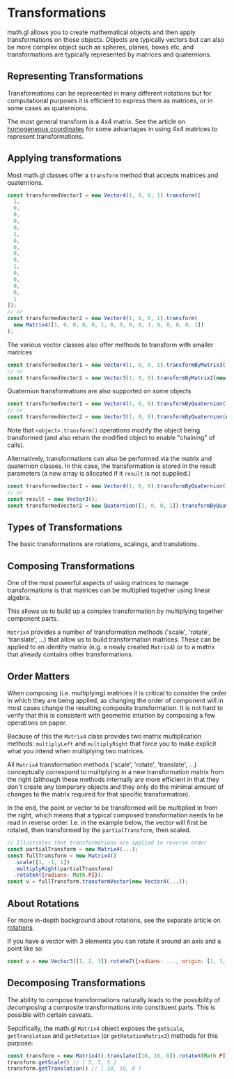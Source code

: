 # Transformations

math.gl allows you to create mathematical objects and then apply transformations on those objects. Objects are typically vectors but can also be more complex object such as spheres, planes, boxes etc, and transformations are typically represented by matrices and quaternions.

## Representing Transformations

Transformations can be represented in many different notations but for computational purposes it is efficient to express them as matrices, or in some cases as quaternions.

The most general transform is a 4x4 matrix. See the article on [homogeneous coordinates](../concepts/homogeneous-coordinates.md) for some advantages in using 4x4 matrices to represent transformations.

## Applying transformations

Most math.gl classes offer a `transform` method that accepts matrices and quaternions.

```js
const transformedVector1 = new Vector4(1, 0, 0, 1).transform([
  1,
  0,
  0,
  0,
  0,
  1,
  0,
  0,
  0,
  0,
  1,
  0,
  0,
  0,
  0,
  1
]);
// or
const transformedVector2 = new Vector4(1, 0, 0, 1).transform(
  new Matrix4([1, 0, 0, 0, 0, 1, 0, 0, 0, 0, 1, 0, 0, 0, 0, 1])
);
```

The various vector classes also offer methods to transform with smaller matrices

```js
const transformedVector1 = new Vector4(1, 0, 0, 1).transformByMatrix3([1, 0, 0, 0, 1, 0, 0, 0, 1]);
// or
const transformedVector2 = new Vector3(1, 0, 0).transformByMatrix2(new Matrix2([1, 0, 0, 1]));
```

Quaternion transformations are also supported on some objects

```js
const transformedVector1 = new Vector4(1, 0, 0).transformByQuaternion([0, 0, 0, 1]);
// or
const transformedVector2 = new Vector3(1, 0, 0).transformByQuaternion(new Quaternion([1, 0, 0, 1]));
```

Note that `<object>.transform()` operations modify the object being transformed (and also return the modified object to enable "chaining" of calls).

Alternatively, transformations can also be performed via the matrix and quaternion classes. In this case, the transformation is stored in the result parameters (a new array is allocated if it `result` is not supplied.)

```js
const transformedVector1 = new Vector4(1, 0, 0).transformByQuaternion([0, 0, 0, 1]);
// or
const result = new Vector3();
const transformedVector2 = new Quaternion([1, 0, 0, 1]).transformByQuaternion([1, 0, 0], result);
```

## Types of Transformations

The basic transformations are rotations, scalings, and translations.

## Composing Transformations

One of the most powerful aspects of using matrices to manage transformations is that matrices can be multiplied together using linear algebra.

This allows us to build up a complex transformation by multiplying together component parts.

`Matrix4` provides a number of transformation methods ('scale', 'rotate', 'translate', ...) that allow us to build transformation matrices. These can be applied to an identity matrix (e.g. a newly created `Matrix4`) or to a matrix that already contains other transformations.

## Order Matters

When composing (i.e. multiplying) matrices it is critical to consider the order in which they are being applied, as changing the order of component will in most cases change the resulting composite transformation. It is not hard to verify that this is consistent with geometric intuition by composing a few operations on paper.

Because of this the `Matrix4` class provides two matrix multiplication methods: `multiplyLeft` and `multiplyRight` that force you to make explicit what you intend when multiplying two matrices.

All `Matrix4` transformation methods ('scale', 'rotate', 'translate', ...) conceptually correspond to multiplying in a new transformation matrix from the right (although these methods internally are more efficient in that they don't create any temporary objects and they only do the minimal amount of changes to the matrix required for that specific transformation).

In the end, the point or vector to be transformed will be multiplied in from the right, which means that a typical composed transformation needs to be read in reverse order. I.e. in the example below, the vector will first be rotated, then transformed by the `partialTransform`, then scaled.

```js
// Illustrates that transformations are applied in reverse order
const partialTransform = new Matrix4(...);
const fullTransform = new Matrix4()
  .scale([1, -1, 1])
  .multiplyRight(partialTransform)
  .rotateX({radians: Math.PI});
const v = fullTransform.transformVector(new Vector4(...));
```

## About Rotations

For more in-depth background about rotations, see the separate article on [rotations](../concepts/rotations.md).

If you have a vector with 3 elements you can rotate it around an axis and a point like so:

```js
const v = new Vector3([1, 2, 3]).rotateZ({radians: ..., origin: [1, 1, 0]});
```

## Decomposing Transformations

The ability to compose transformations naturally leads to the possibility of _decomposing_ a composite transformations into constituent parts. This is possible with certain caveats.

Sepcifically, the math.gl `Matrix4` object exposes the `getScale`, `getTranslation` and `getRotation` (or `getRotationMatrix3`) methods for this purpose:

```js
const transform = new Matrix4().translate([10, 10, 0]).rotateX(Math.PI / 4).scale(5)
transform.getScale() // [ 5, 5, 5 ]
transform.getTranslation() // [ 10, 10, 0 ]
```